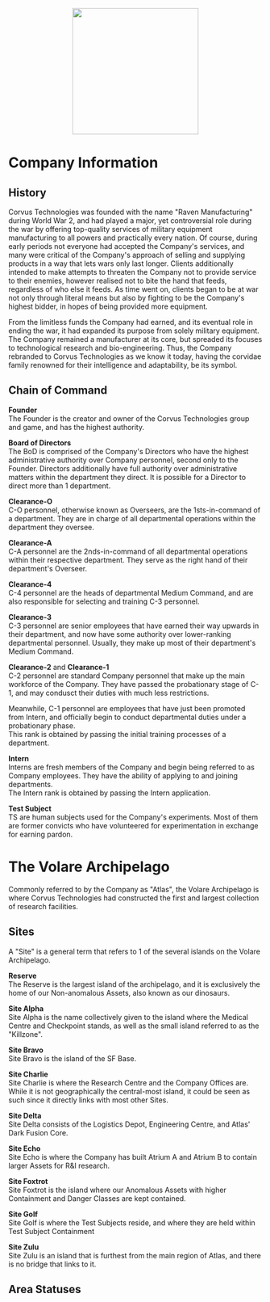 <p align="center">
  <img src="/../main/Logos%20%26%20Emblems/corvus.png" height="250" width="250"/></center>
</p>

# Company Information
## History
Corvus Technologies was founded with the name "Raven Manufacturing" during World War 2, and had played a major, yet controversial role during the war by offering top-quality services of military equipment manufacturing to all powers and practically every nation. Of course, during early periods not everyone had accepted the Company's services, and many were critical of the Company's approach of selling and supplying products in a way that lets wars only last longer. Clients additionally intended to make attempts to threaten the Company not to provide service to their enemies, however realised not to bite the hand that feeds, regardless of who else it feeds. As time went on, clients began to be at war not only through literal means but also by fighting to be the Company's highest bidder, in hopes of being provided more equipment.

From the limitless funds the Company had earned, and its eventual role in ending the war, it had expanded its purpose from solely military equipment. The Company remained a manufacturer at its core, but spreaded its focuses to technological research and bio-engineering. Thus, the Company rebranded to Corvus Technologies as we know it today, having the corvidae family renowned for their intelligence and adaptability, be its symbol. 

## Chain of Command
**Founder**</br>
The Founder is the creator and owner of the Corvus Technologies group and game, and has the highest authority.

**Board of Directors**</br>
The BoD is comprised of the Company's Directors who have the highest administrative authority over Company personnel, second only to the Founder. Directors additionally have full authority over administrative matters within the department they direct. It is possible for a Director to direct more than 1 department.

**Clearance-O**</br>
C-O personnel, otherwise known as Overseers, are the 1sts-in-command of a department. They are in charge of all departmental operations within the department they oversee.

**Clearance-A**</br>
C-A personnel are the 2nds-in-command of all departmental operations within their respective department. They serve as the right hand of their department's Overseer.

**Clearance-4**</br>
C-4 personnel are the heads of departmental Medium Command, and are also responsible for selecting and training C-3 personnel.

**Clearance-3**</br>
C-3 personnel are senior employees that have earned their way upwards in their department, and now have some authority over lower-ranking departmental personnel. Usually, they make up most of their department's Medium Command.

**Clearance-2** and **Clearance-1**</br>
C-2 personnel are standard Company personnel that make up the main workforce of the Company. They have passed the probationary stage of C-1, and may condusct their duties with much less restrictions.

Meanwhile, C-1 personnel are employees that have just been promoted from Intern, and officially begin to conduct departmental duties under a probationary phase. </br>
This rank is obtained by passing the initial training processes of a department.

**Intern**</br>
Interns are fresh members of the Company and begin being referred to as Company employees. They have the ability of applying to and joining departments. </br>
The Intern rank is obtained by passing the Intern application.

**Test Subject**</br>
TS are human subjects used for the Company's experiments. Most of them are former convicts who have volunteered for experimentation in exchange for earning pardon. 

# The Volare Archipelago
Commonly referred to by the Company as "Atlas", the Volare Archipelago is where Corvus Technologies had constructed the first and largest collection of research facilities.

## Sites
A "Site" is a general term that refers to 1 of the several islands on the Volare Archipelago.

**Reserve**</br>
The Reserve is the largest island of the archipelago, and it is exclusively the home of our Non-anomalous Assets, also known as our dinosaurs. 

**Site Alpha**</br>
Site Alpha is the name collectively given to the island where the Medical Centre and Checkpoint stands, as well as the small island referred to as the "Killzone".

**Site Bravo**</br>
Site Bravo is the island of the SF Base.

**Site Charlie**</br>
Site Charlie is where the Research Centre and the Company Offices are. While it is not geographically the central-most island, it could be seen as such since it directly links with most other Sites.

**Site Delta**</br>
Site Delta consists of the Logistics Depot, Engineering Centre, and Atlas' Dark Fusion Core.

**Site Echo**</br>
Site Echo is where the Company has built Atrium A and Atrium B to contain larger Assets for R&I research.

**Site Foxtrot**</br>
Site Foxtrot is the island where our Anomalous Assets with higher Containment and Danger Classes are kept contained.

**Site Golf**</br>
Site Golf is where the Test Subjects reside, and where they are held within Test Subject Containment

**Site Zulu**</br>
Site Zulu is an island that is furthest from the main region of Atlas, and there is no bridge that links to it.

## Area Statuses